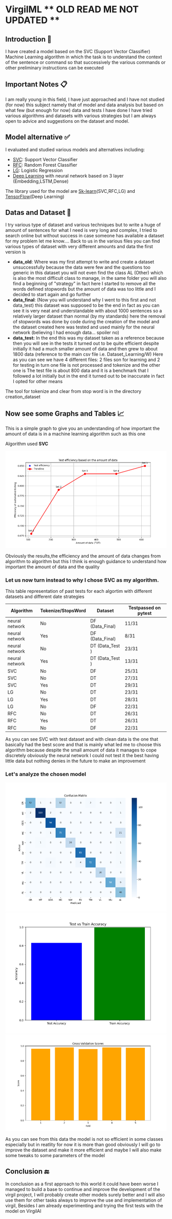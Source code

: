 # VirgilML ** OLD READ ME NOT UPDATED **

## Introduction 📝

I have created a model based on the SVC (Support Vector Classifier) Machine Learning algorithm in which the task is to understand the context of the sentence or command so that successively the various commands or other preliminary instructions can be executed 

## Important Notes 📋

I am really young in this field, I have just approached and I have not studied (for now) this subject namely that of model and data analysis but based on what few (but enough for now) data and tests I have done I have tried various algorithms and datasets with various strategies but I am always open to advice and suggestions on the dataset and model.

## Model alternative ✅
I evaluated and studied various models and alternatives including:

- [SVC](https://scikit-learn.org/stable/modules/generated/sklearn.svm.SVC.html): Support Vector Classifier
- [RFC](https://scikit-learn.org/stable/modules/generated/sklearn.ensemble.RandomForestClassifier.html): Random Forest Classifier
- [LG](https://scikit-learn.org/stable/modules/generated/sklearn.linear_model.LogisticRegression.html): Logistic Regression
- [Deep Learning](https://www.ibm.com/topics/deep-learning) with neural network based on 3 layer (Embedding,LSTM,Dense) 

The library used for the model are [Sk-learn](https://scikit-learn.org/stable/index.html)(SVC,RFC,LG) and [TensorFlow](https://www.tensorflow.org/?hl=it)(Deep Learning)

## Datas and Dataset 📅

I try various type of dataset and various techniques
but to write a huge of amount of sentences for what I need is very long and complex, I tried to search online but without success in case someone has available a dataset for my problem let me know....
Back to us in the various files you can find various types of dataset with very different amounts and data the first version is

- **data_old**: Where was my first attempt to write and create a dataset unsuccessfully because the data were few and the questions too generic in this dataset you will not even find the class AL (Other) which is also the most difficult class to manage, in the same folder you will also find a beginning of "strategy" in fact here I started to remove all the words defined stopwords but the amount of data was too little and I decided to start again and go further
- **data_final**: (Now you will understand why I went to this first and not data_test)
this dataset was supposed to be the end in fact as you can see it is very neat and understandable with about 1000 sentences so a relatively larger dataset than normal (by my standards) here the removal of stopwords was done by code during the creation of the model and the dataset created here was tested and used mainly for the neural network (believing I had enough data... spoiler no)
- **data_test:** In the end this was my dataset taken as a reference because then you will see in the tests it turned out to be quite efficient despite initially 
it had a much smaller amount of data and then grew to about 1800 data (reference to the main csv file i.e. Dataset_Learning/W)
Here as you can see we have 4 different files: 
2 files son for learning and 2 for testing in turn one file is not processed and tokenize and the other one is 
The test file is about 800 data and it is a benchmark that I followed a lot initially but in the end it turned out to be inaccurate in fact I opted for other means

The tool for tokenize and clear from stop word is in the directory creation_dataset

## Now see some Graphs and Tables 📈

This is a simple graph to give you an understanding of how important the amount of data is in a machine learning algorithm such as this one

Algorithm used **SVC**

![IMG](/assets/Data_Eff.png)

Obviously the results,the efficiency and the amount of data changes from algorithm to algorithm but this I think is enough guidance to understand how important the amount of data and the quality

### Let us now turn instead to why I chose SVC as my algorithm.

This table representation of past tests for each algortim with different datasets and different date strategies

| Algorithm  | Tokenize/StopsWord | Dataset  | Testpassed on pytest |
|------------|--------------------|----------|----------------------|
| neural network | No      | DF (Data_Final) | 11/31               |
| neural network | Yes     | DF (Data_Final) | 8/31                |
| neural network | No      | DT (Data_Test ) | 23/31               |
| neural network | Yes     | DT (Data_Test ) | 13/31               |
| SVC            | No      | DF              | 25/31               |
| SVC            | No      | DT              | 27/31               |
| SVC            | Yes     | DT              | 29/31               |
| LG             | No      | DT              | 23/31               |
| LG             | Yes     | DT              | 28/31               |
| LG             | No      | DF              | 22/31               |
| RFC            | No      | DT              | 26/31               |
| RFC            | Yes     | DT              | 26/31               |
| RFC            | No      | DF              | 22/31               |

As you can see SVC with test dataset and with clean data is the one that basically had the best score and that is mainly what led me to choose this algorithm because despite the small amount of data it manages to cope discretely 
obviously the neural network I could not test it the best having little data but nothing denies in the future to make an improvement 

### Let's analyze the chosen model

![IMG](/assets/confused_matrix.png)
![IMG](/assets/test_train.png)
![IMG](/assets/CrossValidationSet.png)

As you can see from this data the model is not so efficient in some classes especially but in reatlity for now it is more than good obviously I will go to improve the dataset and make it more efficient and maybe I will also make some tweaks to some parameters of the model 

## Conclusion 🔚

In conclusion as a first approach to this world it could have been worse I managed to build a base to continue and improve the development of the virgil project, I will probably create other models surely better and I will also use them for other tasks always to improve the use and implementation of virgil, Besides I am already experimenting and trying the first tests with the model on VirgilAI
